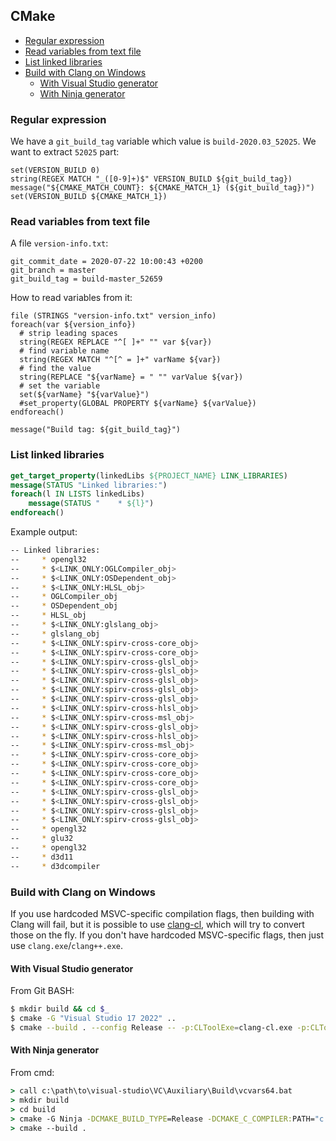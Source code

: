 ## CMake

<!-- MarkdownTOC -->

- [Regular expression](#regular-expression)
- [Read variables from text file](#read-variables-from-text-file)
- [List linked libraries](#list-linked-libraries)
- [Build with Clang on Windows](#build-with-clang-on-windows)
    - [With Visual Studio generator](#with-visual-studio-generator)
    - [With Ninja generator](#with-ninja-generator)

<!-- /MarkdownTOC -->

### Regular expression

We have a `git_build_tag` variable which value is `build-2020.03_52025`. We want to extract `52025` part:

```
set(VERSION_BUILD 0)
string(REGEX MATCH "_([0-9]+)$" VERSION_BUILD ${git_build_tag})
message("${CMAKE_MATCH_COUNT}: ${CMAKE_MATCH_1} (${git_build_tag})")
set(VERSION_BUILD ${CMAKE_MATCH_1})
```

### Read variables from text file

A file `version-info.txt`:

```
git_commit_date = 2020-07-22 10:00:43 +0200
git_branch = master
git_build_tag = build-master_52659
```

How to read variables from it:

```
file (STRINGS "version-info.txt" version_info)
foreach(var ${version_info})
  # strip leading spaces
  string(REGEX REPLACE "^[ ]+" "" var ${var})
  # find variable name
  string(REGEX MATCH "^[^ = ]+" varName ${var})
  # find the value
  string(REPLACE "${varName} = " "" varValue ${var})
  # set the variable
  set(${varName} "${varValue}")
  #set_property(GLOBAL PROPERTY ${varName} ${varValue})
endforeach()

message("Build tag: ${git_build_tag}")
```

### List linked libraries

``` cmake
get_target_property(linkedLibs ${PROJECT_NAME} LINK_LIBRARIES)
message(STATUS "Linked libraries:")
foreach(l IN LISTS linkedLibs)
    message(STATUS "    * ${l}")
endforeach()
```

Example output:

``` sh
-- Linked libraries:
--     * opengl32
--     * $<LINK_ONLY:OGLCompiler_obj>
--     * $<LINK_ONLY:OSDependent_obj>
--     * $<LINK_ONLY:HLSL_obj>
--     * OGLCompiler_obj
--     * OSDependent_obj
--     * HLSL_obj
--     * $<LINK_ONLY:glslang_obj>
--     * glslang_obj
--     * $<LINK_ONLY:spirv-cross-core_obj>
--     * $<LINK_ONLY:spirv-cross-core_obj>
--     * $<LINK_ONLY:spirv-cross-glsl_obj>
--     * $<LINK_ONLY:spirv-cross-glsl_obj>
--     * $<LINK_ONLY:spirv-cross-glsl_obj>
--     * $<LINK_ONLY:spirv-cross-glsl_obj>
--     * $<LINK_ONLY:spirv-cross-glsl_obj>
--     * $<LINK_ONLY:spirv-cross-hlsl_obj>
--     * $<LINK_ONLY:spirv-cross-msl_obj>
--     * $<LINK_ONLY:spirv-cross-glsl_obj>
--     * $<LINK_ONLY:spirv-cross-hlsl_obj>
--     * $<LINK_ONLY:spirv-cross-msl_obj>
--     * $<LINK_ONLY:spirv-cross-core_obj>
--     * $<LINK_ONLY:spirv-cross-core_obj>
--     * $<LINK_ONLY:spirv-cross-core_obj>
--     * $<LINK_ONLY:spirv-cross-core_obj>
--     * $<LINK_ONLY:spirv-cross-glsl_obj>
--     * $<LINK_ONLY:spirv-cross-glsl_obj>
--     * $<LINK_ONLY:spirv-cross-glsl_obj>
--     * $<LINK_ONLY:spirv-cross-glsl_obj>
--     * opengl32
--     * glu32
--     * opengl32
--     * d3d11
--     * d3dcompiler
```

### Build with Clang on Windows

If you use hardcoded MSVC-specific compilation flags, then building with Clang will fail, but it is possible to use [clang-cl](https://clang.llvm.org/docs/MSVCCompatibility.html), which will try to convert those on the fly. If you don't have hardcoded MSVC-specific flags, then just use `clang.exe`/`clang++.exe`.

#### With Visual Studio generator

From Git BASH:

``` sh
$ mkdir build && cd $_
$ cmake -G "Visual Studio 17 2022" ..
$ cmake --build . --config Release -- -p:CLToolExe=clang-cl.exe -p:CLToolPath="c:/path/to/llvm/bin"
```

#### With Ninja generator

From cmd:

``` cmd
> call c:\path\to\visual-studio\VC\Auxiliary\Build\vcvars64.bat
> mkdir build
> cd build
> cmake -G Ninja -DCMAKE_BUILD_TYPE=Release -DCMAKE_C_COMPILER:PATH="c:/path/to/llvm/bin/clang-cl.exe" -DCMAKE_CXX_COMPILER:PATH="c:/path/to/llvm/bin/clang-cl.exe" ..
> cmake --build .
```

